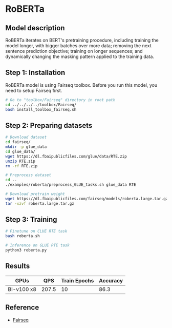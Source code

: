 # RoBERTa

## Model description
RoBERTa iterates on BERT's pretraining procedure, including training the model 
longer, with bigger batches over more data; removing the next sentence prediction
objective; training on longer sequences; and dynamically changing the masking
pattern applied to the training data.

## Step 1: Installation
RoBERTa model is using Fairseq toolbox. Before you run this model, 
you need to setup Fairseq first.

```bash
# Go to "toolbox/Fairseq" directory in root path
cd ../../../../toolbox/Fairseq/
bash install_toolbox_fairseq.sh
```

## Step 2: Preparing datasets

```bash
# Download dataset
cd fairseq/
mkdir -p glue_data
cd glue_data/
wget https://dl.fbaipublicfiles.com/glue/data/RTE.zip
unzip RTE.zip
rm -rf RTE.zip

# Preprocess dataset
cd ..
./examples/roberta/preprocess_GLUE_tasks.sh glue_data RTE

# Download pretrain weight
wget https://dl.fbaipublicfiles.com/fairseq/models/roberta.large.tar.gz
tar -xzvf roberta.large.tar.gz
```

## Step 3: Training

```bash
# Finetune on CLUE RTE task
bash roberta.sh

# Inference on GLUE RTE task
python3 roberta.py
```

## Results

| GPUs | QPS | Train Epochs | Accuracy  |
|------|-----|--------------|------|
| BI-v100 x8  | 207.5 | 10           | 86.3 |

## Reference
- [Fairseq](https://github.com/facebookresearch/fairseq/tree/v0.10.2)
